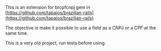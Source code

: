 This is an extension for brcpfcnpj gem in [https://github.com/tapajos/brazilian-rails](https://github.com/tapajos/brazilian-rails)

The objective is make it possible to use a field as a CNPJ or a CPF at the same time.

This is a very old project, run tests before using.